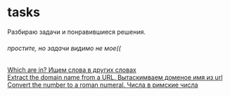 # tasks
Разбираю задачи и понравившиеся решения.
###### простите, но задачи видимо не мое((
[Which are in? Ищем слова в других словах](https://github.com/Aquariids/tasks/blob/main/tasks/Which%20are%20in%3F.md)<br>
[Extract the domain name from a URL. Вытаскимваем доменое имя из url](https://github.com/Aquariids/tasks/blob/main/tasks/Extract%20the%20domain%20name%20from%20a%20URL.md)<br>
[Convert the number to a roman numeral. Числа в римские числа](https://github.com/Aquariids/tasks/blob/main/tasks/convert%20the%20number%20to%20a%20roman%20numeral.md)<br>
